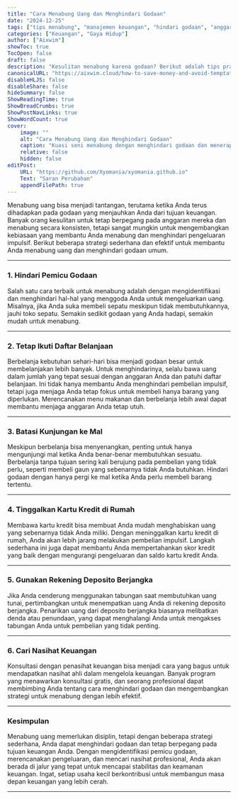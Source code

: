 ```yaml
---
title: "Cara Menabung Uang dan Menghindari Godaan"
date: "2024-12-25"
tags: ["tips menabung", "manajemen keuangan", "hindari godaan", "anggaran rumah tangga", "keuangan pribadi"]
categories: ["Keuangan", "Gaya Hidup"]
author: ["Aixwim"]
showToc: true
TocOpen: false
draft: false
description: "Kesulitan menabung karena godaan? Berikut adalah tips praktis untuk membantu Anda mengelola keuangan dan menghindari pengeluaran impulsif."
canonicalURL: "https://aixwim.cloud/how-to-save-money-and-avoid-temptations"
disableHLJS: false
disableShare: false
hideSummary: false
ShowReadingTime: true
ShowBreadCrumbs: true
ShowPostNavLinks: true
ShowWordCount: true
cover:
    image: ""
    alt: "Cara Menabung Uang dan Menghindari Godaan"
    caption: "Kuasi seni menabung dengan menghindari godaan dan menerapkan kebiasaan belanja yang bijak."
    relative: false
    hidden: false
editPost:
    URL: "https://github.com/Xyomania/xyomania.github.io"
    Text: "Saran Perubahan"
    appendFilePath: true
---
```


Menabung uang bisa menjadi tantangan, terutama ketika Anda terus dihadapkan pada godaan yang menjauhkan Anda dari tujuan keuangan. Banyak orang kesulitan untuk tetap berpegang pada anggaran mereka dan menabung secara konsisten, tetapi sangat mungkin untuk mengembangkan kebiasaan yang membantu Anda menabung dan menghindari pengeluaran impulsif. Berikut beberapa strategi sederhana dan efektif untuk membantu Anda menabung uang dan menghindari godaan umum.

---

### 1. Hindari Pemicu Godaan

Salah satu cara terbaik untuk menabung adalah dengan mengidentifikasi dan menghindari hal-hal yang menggoda Anda untuk mengeluarkan uang. Misalnya, jika Anda suka membeli sepatu meskipun tidak membutuhkannya, jauhi toko sepatu. Semakin sedikit godaan yang Anda hadapi, semakin mudah untuk menabung.

---

### 2. Tetap Ikuti Daftar Belanjaan

Berbelanja kebutuhan sehari-hari bisa menjadi godaan besar untuk membelanjakan lebih banyak. Untuk menghindarinya, selalu bawa uang dalam jumlah yang tepat sesuai dengan anggaran Anda dan patuhi daftar belanjaan. Ini tidak hanya membantu Anda menghindari pembelian impulsif, tetapi juga menjaga Anda tetap fokus untuk membeli hanya barang yang diperlukan. Merencanakan menu makanan dan berbelanja lebih awal dapat membantu menjaga anggaran Anda tetap utuh.

---

### 3. Batasi Kunjungan ke Mal

Meskipun berbelanja bisa menyenangkan, penting untuk hanya mengunjungi mal ketika Anda benar-benar membutuhkan sesuatu. Berbelanja tanpa tujuan sering kali berujung pada pembelian yang tidak perlu, seperti membeli gaun yang sebenarnya tidak Anda butuhkan. Hindari godaan dengan hanya pergi ke mal ketika Anda perlu membeli barang tertentu.

---

### 4. Tinggalkan Kartu Kredit di Rumah

Membawa kartu kredit bisa membuat Anda mudah menghabiskan uang yang sebenarnya tidak Anda miliki. Dengan meninggalkan kartu kredit di rumah, Anda akan lebih jarang melakukan pembelian impulsif. Langkah sederhana ini juga dapat membantu Anda mempertahankan skor kredit yang baik dengan mengurangi pengeluaran dan saldo kartu kredit Anda.

---

### 5. Gunakan Rekening Deposito Berjangka

Jika Anda cenderung menggunakan tabungan saat membutuhkan uang tunai, pertimbangkan untuk menempatkan uang Anda di rekening deposito berjangka. Penarikan uang dari deposito berjangka biasanya melibatkan denda atau penundaan, yang dapat menghalangi Anda untuk mengakses tabungan Anda untuk pembelian yang tidak penting.

---

### 6. Cari Nasihat Keuangan

Konsultasi dengan penasihat keuangan bisa menjadi cara yang bagus untuk mendapatkan nasihat ahli dalam mengelola keuangan. Banyak program yang menawarkan konsultasi gratis, dan seorang profesional dapat membimbing Anda tentang cara menghindari godaan dan mengembangkan strategi untuk menabung dengan lebih efektif.

---

### Kesimpulan

Menabung uang memerlukan disiplin, tetapi dengan beberapa strategi sederhana, Anda dapat menghindari godaan dan tetap berpegang pada tujuan keuangan Anda. Dengan mengidentifikasi pemicu godaan, merencanakan pengeluaran, dan mencari nasihat profesional, Anda akan berada di jalur yang tepat untuk mencapai stabilitas dan keamanan keuangan. Ingat, setiap usaha kecil berkontribusi untuk membangun masa depan keuangan yang lebih cerah.

---
